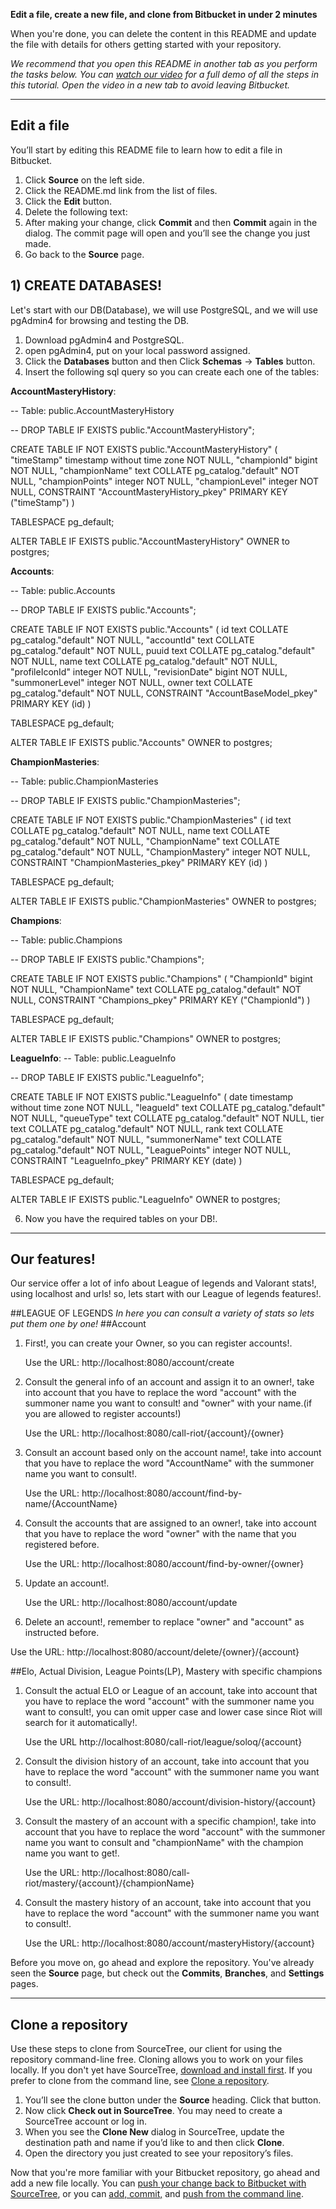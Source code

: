 **Edit a file, create a new file, and clone from Bitbucket in under 2 minutes**

When you're done, you can delete the content in this README and update the file with details for others getting started with your repository.

*We recommend that you open this README in another tab as you perform the tasks below. You can [watch our video](https://youtu.be/0ocf7u76WSo) for a full demo of all the steps in this tutorial. Open the video in a new tab to avoid leaving Bitbucket.*

---

## Edit a file

You’ll start by editing this README file to learn how to edit a file in Bitbucket.

1. Click **Source** on the left side.
2. Click the README.md link from the list of files.
3. Click the **Edit** button.
4. Delete the following text: 
5. After making your change, click **Commit** and then **Commit** again in the dialog. The commit page will open and you’ll see the change you just made.
6. Go back to the **Source** page.

## 1) CREATE DATABASES!

Let's start with our DB(Database), we will use PostgreSQL, and we will use pgAdmin4 for browsing and testing the DB.

1. Download pgAdmin4 and PostgreSQL.
2. open pgAdmin4, put on your local password assigned.
3. Click the **Databases** button and then Click **Schemas** -> **Tables** button.
4. Insert the following sql query so you can create each one of the tables:


**AccountMasteryHistory**:

-- Table: public.AccountMasteryHistory

-- DROP TABLE IF EXISTS public."AccountMasteryHistory";

CREATE TABLE IF NOT EXISTS public."AccountMasteryHistory"
(
"timeStamp" timestamp without time zone NOT NULL,
"championId" bigint NOT NULL,
"championName" text COLLATE pg_catalog."default" NOT NULL,
"championPoints" integer NOT NULL,
"championLevel" integer NOT NULL,
CONSTRAINT "AccountMasteryHistory_pkey" PRIMARY KEY ("timeStamp")
)

TABLESPACE pg_default;

ALTER TABLE IF EXISTS public."AccountMasteryHistory"
OWNER to postgres;

**Accounts**:

-- Table: public.Accounts

-- DROP TABLE IF EXISTS public."Accounts";

CREATE TABLE IF NOT EXISTS public."Accounts"
(
id text COLLATE pg_catalog."default" NOT NULL,
"accountId" text COLLATE pg_catalog."default" NOT NULL,
puuid text COLLATE pg_catalog."default" NOT NULL,
name text COLLATE pg_catalog."default" NOT NULL,
"profileIconId" integer NOT NULL,
"revisionDate" bigint NOT NULL,
"summonerLevel" integer NOT NULL,
owner text COLLATE pg_catalog."default" NOT NULL,
CONSTRAINT "AccountBaseModel_pkey" PRIMARY KEY (id)
)

TABLESPACE pg_default;

ALTER TABLE IF EXISTS public."Accounts"
OWNER to postgres;

**ChampionMasteries**:

-- Table: public.ChampionMasteries

-- DROP TABLE IF EXISTS public."ChampionMasteries";

CREATE TABLE IF NOT EXISTS public."ChampionMasteries"
(
id text COLLATE pg_catalog."default" NOT NULL,
name text COLLATE pg_catalog."default" NOT NULL,
"ChampionName" text COLLATE pg_catalog."default" NOT NULL,
"ChampionMastery" integer NOT NULL,
CONSTRAINT "ChampionMasteries_pkey" PRIMARY KEY (id)
)

TABLESPACE pg_default;

ALTER TABLE IF EXISTS public."ChampionMasteries"
OWNER to postgres;

**Champions**:

-- Table: public.Champions

-- DROP TABLE IF EXISTS public."Champions";

CREATE TABLE IF NOT EXISTS public."Champions"
(
"ChampionId" bigint NOT NULL,
"ChampionName" text COLLATE pg_catalog."default" NOT NULL,
CONSTRAINT "Champions_pkey" PRIMARY KEY ("ChampionId")
)

TABLESPACE pg_default;

ALTER TABLE IF EXISTS public."Champions"
OWNER to postgres;

**LeagueInfo**:
-- Table: public.LeagueInfo

-- DROP TABLE IF EXISTS public."LeagueInfo";

CREATE TABLE IF NOT EXISTS public."LeagueInfo"
(
date timestamp without time zone NOT NULL,
"leagueId" text COLLATE pg_catalog."default" NOT NULL,
"queueType" text COLLATE pg_catalog."default" NOT NULL,
tier text COLLATE pg_catalog."default" NOT NULL,
rank text COLLATE pg_catalog."default" NOT NULL,
"summonerName" text COLLATE pg_catalog."default" NOT NULL,
"LeaguePoints" integer NOT NULL,
CONSTRAINT "LeagueInfo_pkey" PRIMARY KEY (date)
)

TABLESPACE pg_default;

ALTER TABLE IF EXISTS public."LeagueInfo"
OWNER to postgres;


6. Now you have the required tables on your DB!.

---


## Our features!

Our service offer a lot of info about League of legends and Valorant stats!, using localhost and urls! so, lets start with our League of legends features!.

##LEAGUE OF LEGENDS
*In here you can consult a variety of stats so lets put them one by one!*
##Account
1. First!, you can create your Owner, so you can register accounts!.

   Use the URL: http://localhost:8080/account/create


2. Consult the general info of an account and assign it to an owner!, take into account that you have to replace the word
      "account" with the summoner name you want to consult! and "owner" with your name.(if you are allowed to register accounts!)

   Use the URL: http://localhost:8080/call-riot/{account}/{owner}


3. Consult an account based only on the account name!, take into account that you have to replace the word
   "AccountName" with the summoner name you want to consult!.

   Use the URL: http://localhost:8080/account/find-by-name/{AccountName}


4. Consult the accounts that are assigned to an owner!, take into account that you have to replace the word
   "owner" with the name that you registered before.

   Use the URL: http://localhost:8080/account/find-by-owner/{owner}


5. Update an account!.

   Use the URL: http://localhost:8080/account/update


6. Delete an account!, remember to replace "owner" and "account" as instructed before.

Use the URL: http://localhost:8080/account/delete/{owner}/{account}

##Elo, Actual Division, League Points(LP), Mastery with specific champions
1. Consult the actual ELO or League of an account, take into account that you have to replace the word
"account" with the summoner name you want to consult!, you can omit upper case and lower case since Riot will search for it
automatically!.

   Use the URL http://localhost:8080/call-riot/league/soloq/{account}


3. Consult the division history of an account, take into account that you have to replace the word
   "account" with the summoner name you want to consult!.

   Use the URL: http://localhost:8080/account/division-history/{account}


6. Consult the mastery of an account with a specific champion!, take into account that you have to replace the word
   "account" with the summoner name you want to consult and "championName" with the champion name you want to get!.

   Use the URL: http://localhost:8080/call-riot/mastery/{account}/{championName}


7. Consult the mastery history of an account, take into account that you have to replace the word
   "account" with the summoner name you want to consult!.

   Use the URL: http://localhost:8080/account/masteryHistory/{account}


Before you move on, go ahead and explore the repository. You've already seen the **Source** page, but check out the **Commits**, **Branches**, and **Settings** pages.

---

## Clone a repository

Use these steps to clone from SourceTree, our client for using the repository command-line free. Cloning allows you to work on your files locally. If you don't yet have SourceTree, [download and install first](https://www.sourcetreeapp.com/). If you prefer to clone from the command line, see [Clone a repository](https://confluence.atlassian.com/x/4whODQ).

1. You’ll see the clone button under the **Source** heading. Click that button.
2. Now click **Check out in SourceTree**. You may need to create a SourceTree account or log in.
3. When you see the **Clone New** dialog in SourceTree, update the destination path and name if you’d like to and then click **Clone**.
4. Open the directory you just created to see your repository’s files.

Now that you're more familiar with your Bitbucket repository, go ahead and add a new file locally. You can [push your change back to Bitbucket with SourceTree](https://confluence.atlassian.com/x/iqyBMg), or you can [add, commit,](https://confluence.atlassian.com/x/8QhODQ) and [push from the command line](https://confluence.atlassian.com/x/NQ0zDQ).